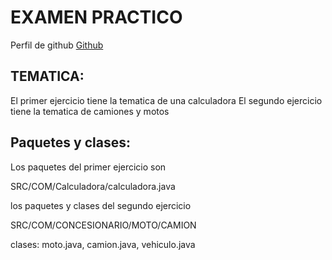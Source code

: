 # EXAMEN PRACTICO

Perfil de github [Github](https://github.com/Maanuuu2310)

## TEMATICA:

El primer ejercicio tiene la tematica de una calculadora 
El segundo ejercicio tiene la tematica de camiones y motos

## Paquetes y clases:

Los paquetes del primer ejercicio son

SRC/COM/Calculadora/calculadora.java

los paquetes y clases del segundo ejercicio

SRC/COM/CONCESIONARIO/MOTO/CAMION

clases: moto.java, camion.java, vehiculo.java

 
